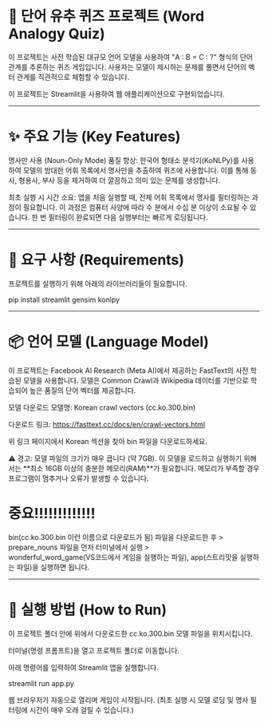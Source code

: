 <h1> 🧠 단어 유추 퀴즈 프로젝트 (Word Analogy Quiz) </h1>
이 프로젝트는 사전 학습된 대규모 언어 모델을 사용하여 "A : B = C : ?" 형식의 단어 관계를 추론하는 퀴즈 게임입니다. 사용자는 모델이 제시하는 문제를 풀면서 단어의 벡터 관계를 직관적으로 체험할 수 있습니다.

이 프로젝트는 Streamlit을 사용하여 웹 애플리케이션으로 구현되었습니다.

---

<h1> ✨ 주요 기능 (Key Features) </h1>
명사만 사용 (Noun-Only Mode)
품질 향상: 한국어 형태소 분석기(KoNLPy)를 사용하여 모델의 방대한 어휘 목록에서 명사만을 추출하여 퀴즈에 사용합니다. 이를 통해 동사, 형용사, 부사 등을 제거하여 더 깔끔하고 의미 있는 문제를 생성합니다.

최초 실행 시 시간 소요: 앱을 처음 실행할 때, 전체 어휘 목록에서 명사를 필터링하는 과정이 필요합니다. 이 과정은 컴퓨터 사양에 따라 수 분에서 수십 분 이상이 소요될 수 있습니다. 한 번 필터링이 완료되면 다음 실행부터는 빠르게 로딩됩니다.

---

<h1> 🔧 요구 사항 (Requirements) </h1>
프로젝트를 실행하기 위해 아래의 라이브러리들이 필요합니다.

pip install streamlit gensim konlpy

---

<h1> 📦 언어 모델 (Language Model) </h1>
이 프로젝트는 Facebook AI Research (Meta AI)에서 제공하는 FastText의 사전 학습된 모델을 사용합니다. 모델은 Common Crawl과 Wikipedia 데이터를 기반으로 학습되어 높은 품질의 단어 벡터를 제공합니다.

모델 다운로드
모델명: Korean crawl vectors (cc.ko.300.bin)

다운로드 링크: https://fasttext.cc/docs/en/crawl-vectors.html

위 링크 페이지에서 Korean 섹션을 찾아 bin 파일을 다운로드하세요.

⚠️ 경고: 모델 파일의 크기가 매우 큽니다 (약 7GB). 이 모델을 로드하고 실행하기 위해서는 **최소 16GB 이상의 충분한 메모리(RAM)**가 필요합니다. 메모리가 부족할 경우 프로그램이 멈추거나 오류가 발생할 수 있습니다.

<h1> 중요!!!!!!!!!!!!! </h1>
bin(cc.ko.300.bin 이런 이름으로 다운로드가 됨) 파일을 다운로드한 후 > <br>
prepare_nouns 파일을 먼저 터미널에서 실행 > <br>
wonderful_word_game(VS코드에서 게임을 실행하는 파일), app(스트리밋을 실행하는 파일)을 실행하면 됩니다.

---

<h1> 🚀 실행 방법 (How to Run) </h1>
이 프로젝트 폴더 안에 위에서 다운로드한 cc.ko.300.bin 모델 파일을 위치시킵니다.

터미널(명령 프롬프트)을 열고 프로젝트 폴더로 이동합니다.

아래 명령어를 입력하여 Streamlit 앱을 실행합니다.

streamlit run app.py

웹 브라우저가 자동으로 열리며 게임이 시작됩니다. (최초 실행 시 모델 로딩 및 명사 필터링에 시간이 매우 오래 걸릴 수 있습니다.)
